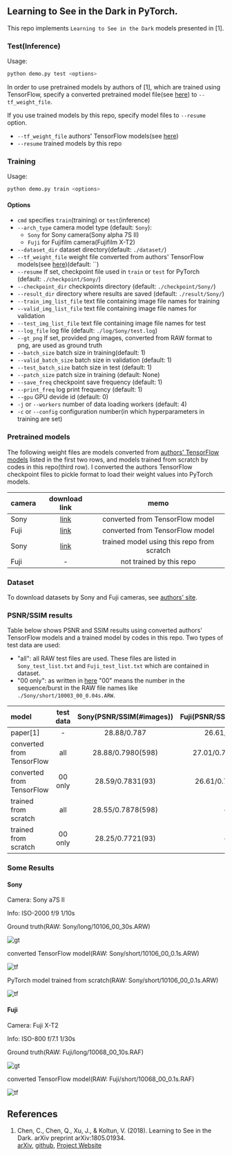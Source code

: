 ## Learning to See in the Dark in PyTorch.

This repo implements `Learning to See in the Dark` models presented in [1].


### Test(Inference)

Usage: 
```bash
python demo.py test <options>
```

In order to use pretrained models by authors of [1], which are trained using TensorFlow,
specify a converted pretrained model file(see [here](#pretrained-models)) to `--tf_weight_file`.

If you use trained models by this repo, specify model files to `--resume` option.

  * `--tf_weight_file` authors' TensorFlow models(see [here](#pretrained-models))
  * `--resume` trained models by this repo

### Training

Usage: 
```bash
python demo.py train <options>
```

#### Options

* `cmd` specifies `train`(training) or `test`(inference)
* `--arch_type` camera model type (default: `Sony`): 
    - `Sony` for Sony camera(Sony alpha 7S II)
    - `Fuji` for Fujifilm camera(Fujifilm X-T2)
* `--dataset_dir` dataset directory(default: `./dataset/`)
* `--tf_weight_file` weight file converted from authors' TensorFlow models(see [here](#pretrained-models))(default: ``)
* `--resume` If set, checkpoint file used in `train` or `test` for PyTorch (default: `./checkpoint/Sony/`)
* `--checkpoint_dir` checkpoints directory (default: `./checkpoint/Sony/`)
* `--result_dir` directory where results are saved (default: `./result/Sony/`)
* `--train_img_list_file` text file containing image file names for training
* `--valid_img_list_file` text file containing image file names for validation
* `--test_img_list_file` text file containing image file names for test
* `--log_file` log file (default: `./log/Sony/test.log`)
* `--gt_png` If set, provided png images, converted from RAW format to png, are used as ground truth
* `--batch_size` batch size in training(default: 1)
* `--valid_batch_size` batch size in validation (default: 1)
* `--test_batch_size` batch size in test (default: 1)
* `--patch_size` patch size in training (default: None)
* `--save_freq` checkpoint save frequency (default: 1)
* `--print_freq` log print frequency (default: 1)
* `--gpu` GPU devide id (default: 0)
* `-j` or `--workers` number of data loading workers (default: 4)
* `-c` or `--config` configuration number(in which hyperparameters in training are set)

### Pretrained models

The following weight files are models converted from 
[authors' TensorFlow models](https://github.com/cchen156/Learning-to-See-in-the-Dark) listed in the first two rows,
and models trained from scratch by codes in this repo(third row).
I converted the authors TensorFlow checkpoint files to pickle format to load their weight values into PyTorch models. 

|camera|download link|memo|
| :--- | :---: | :---: |
|Sony|[link](https://drive.google.com/open?id=1ZccOIyp674cVIDrEQnUGcd2effZeu5FO)|converted from TensorFlow model|
|Fuji|[link](https://drive.google.com/open?id=1Gl453ex_ADbrQiDowCZYveHWXug-Rcsl)|converted from TensorFlow model|
|Sony|[link](https://drive.google.com/open?id=1iEdL_zGrtVkfTEATKqmi4BPxzT-o3NFN)|trained model using this repo from scratch|
|Fuji|- | not trained by this repo|


### Dataset

To download datasets by Sony and Fuji cameras, see [authors' site](https://github.com/cchen156/Learning-to-See-in-the-Dark).

### PSNR/SSIM results

Table below shows PSNR and SSIM results using converted authors' TensorFlow models and a trained model by codes in this repo.
Two types of test data are used:
  * "all": all RAW test files are used. These files are listed in `Sony_test_list.txt` and `Fuji_test_list.txt` 
    which are contained in dataset.
  * "00 only": as written in [here](https://github.com/cchen156/Learning-to-See-in-the-Dark#dataset) 
    "00" means the number in the sequence/burst in the RAW file names like `./Sony/short/10003_00_0.04s.ARW`.

|model|test data|Sony(PSNR/SSIM(#images))|Fuji(PSNR/SSIM(#images))|
| :--- | :---: | :---: | :---: |
|paper[1]|-|28.88/0.787|26.61/0.680|
|converted from TensorFlow|all|28.88/0.7980(598)|27.01/0.7241(524)|
|converted from TensorFlow|00 only|28.59/0.7831(93)|26.61/0.7040(94)|
|trained from scratch|all|28.55/0.7878(598)|-|
|trained from scratch|00 only|28.25/0.7721(93)|-|

### Some Results

#### Sony

Camera: Sony a7S II

Info: ISO-2000 f/9 1/10s

Ground truth(RAW: Sony/long/10106_00_30s.ARW)

![gt](results/10106_00_30s.png)

converted TensorFlow model(RAW: Sony/short/10106_00_0.1s.ARW)

![tf](results/10106_00_0.1s_tf.png)

PyTorch model trained from scratch(RAW: Sony/short/10106_00_0.1s.ARW)

![tf](results/10106_00_0.1s_pytorch.png)

#### Fuji

Camera: Fuji X-T2

Info: ISO-800 f/7.1 1/30s

Ground truth(RAW: Fuji/long/10068_00_10s.RAF)

![gt](results/10068_00_10s.png)

converted TensorFlow model(RAW: Fuji/short/10068_00_0.1s.RAF)

![tf](results/10068_00_0.033s_tf.png)

## References

1. Chen, C., Chen, Q., Xu, J., & Koltun, V. (2018). Learning to See in the Dark. arXiv preprint arXiv:1805.01934.  
    [arXiv](https://arxiv.org/abs/1805.01934), [github](https://github.com/cchen156/Learning-to-See-in-the-Dark),
    [Project Website](http://cchen156.web.engr.illinois.edu/SID.html)
